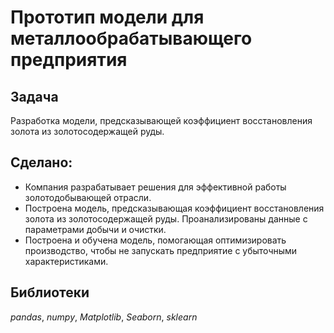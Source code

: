 # Прототип модели для металлообрабатывающего предприятия

## Задача

Разработка модели, предсказывающей коэффициент восстановления золота из золотосодержащей руды.

## Сделано:

- Компания разрабатывает решения для эффективной работы золотодобывающей отрасли.
- Построена модель, предсказывающая коэффициент восстановления золота из золотосодержащей руды. Проанализированы данные с параметрами добычи и очистки.
- Построена и обучена модель, помогающая оптимизировать производство, чтобы не запускать предприятие с убыточными характеристиками.

## Библиотеки

*pandas*, *numpy*, *Matplotlib*, *Seaborn*, *sklearn*
